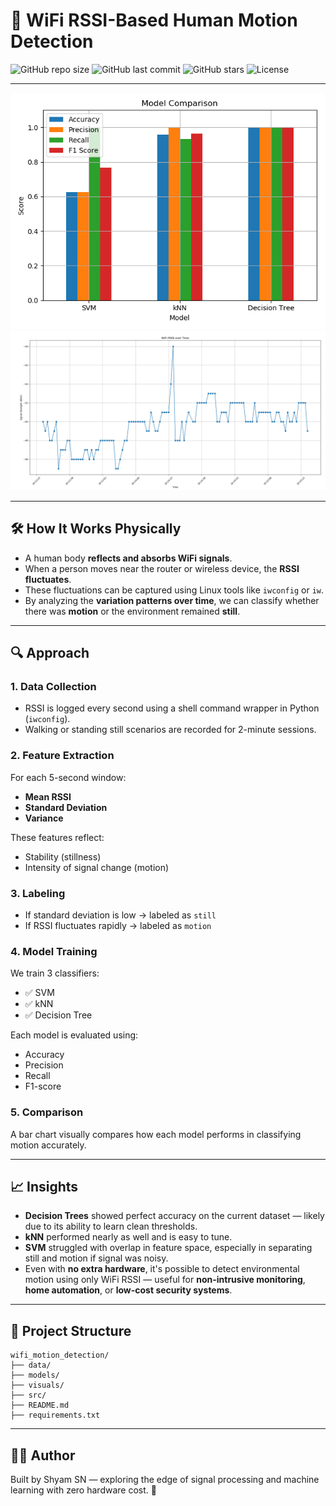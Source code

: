 
# 📡 WiFi RSSI-Based Human Motion Detection


![GitHub repo size](https://img.shields.io/github/repo-size/shyam22-sn/rssi-motion-detection)
![GitHub last commit](https://img.shields.io/github/last-commit/shyam22-sn/rssi-motion-detection)
![GitHub stars](https://img.shields.io/github/stars/shyam22-sn/rssi-motion-detection?style=social)
![License](https://img.shields.io/github/license/shyam22-sn/rssi-motion-detection)



---

<img src="visuals/model_performance_comparison.png" alt="Model Comparison" width="600"/>
<br>
<img src="visuals/rssi_p2f_robo_eds.png" alt="RSSI Signal Sample" width="600"/>

---

## 🛠 How It Works Physically

- A human body **reflects and absorbs WiFi signals**.
- When a person moves near the router or wireless device, the **RSSI fluctuates**.
- These fluctuations can be captured using Linux tools like `iwconfig` or `iw`.
- By analyzing the **variation patterns over time**, we can classify whether there was **motion** or the environment remained **still**.

---

## 🔍 Approach

### 1. **Data Collection**
- RSSI is logged every second using a shell command wrapper in Python (`iwconfig`).
- Walking or standing still scenarios are recorded for 2-minute sessions.

### 2. **Feature Extraction**
For each 5-second window:
- **Mean RSSI**
- **Standard Deviation**
- **Variance**

These features reflect:
- Stability (stillness)
- Intensity of signal change (motion)

### 3. **Labeling**
- If standard deviation is low → labeled as `still`
- If RSSI fluctuates rapidly → labeled as `motion`

### 4. **Model Training**
We train 3 classifiers:
- ✅ SVM
- ✅ kNN
- ✅ Decision Tree

Each model is evaluated using:
- Accuracy
- Precision
- Recall
- F1-score

### 5. **Comparison**
A bar chart visually compares how each model performs in classifying motion accurately.

---

## 📈 Insights

- **Decision Trees** showed perfect accuracy on the current dataset — likely due to its ability to learn clean thresholds.
- **kNN** performed nearly as well and is easy to tune.
- **SVM** struggled with overlap in feature space, especially in separating still and motion if signal was noisy.
- Even with **no extra hardware**, it's possible to detect environmental motion using only WiFi RSSI — useful for **non-intrusive monitoring**, **home automation**, or **low-cost security systems**.

---

## 🚀 Project Structure

```
wifi_motion_detection/
├── data/
├── models/
├── visuals/
├── src/
├── README.md
├── requirements.txt
```

---

## 👨‍💻 Author

Built by Shyam SN — exploring the edge of signal processing and machine learning with zero hardware cost. 🚀
